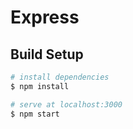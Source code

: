 # Express

## Build Setup

```bash
# install dependencies
$ npm install

# serve at localhost:3000
$ npm start
```
